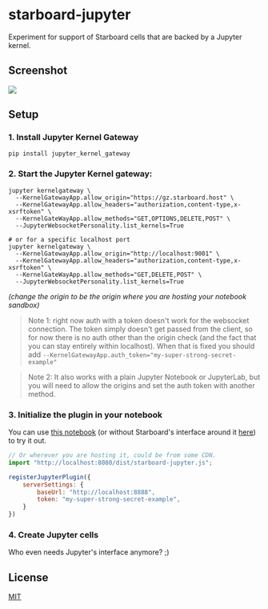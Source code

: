 # starboard-jupyter
Experiment for support of Starboard cells that are backed by a Jupyter kernel.

## Screenshot
![](https://i.imgur.com/WFyAi5R.png)

## Setup


### 1. Install Jupyter Kernel Gateway

```
pip install jupyter_kernel_gateway
```

### 2. Start the Jupyter Kernel gateway:
```shell
jupyter kernelgateway \
  --KernelGatewayApp.allow_origin="https://gz.starboard.host" \
  --KernelGatewayApp.allow_headers="authorization,content-type,x-xsrftoken" \
  --KernelGateWayApp.allow_methods="GET,OPTIONS,DELETE,POST" \
  --JupyterWebsocketPersonality.list_kernels=True

# or for a specific localhost port
jupyter kernelgateway \
  --KernelGatewayApp.allow_origin="http://localhost:9001" \
  --KernelGatewayApp.allow_headers="authorization,content-type,x-xsrftoken" \
  --KernelGateWayApp.allow_methods="GET,DELETE,POST" \
  --JupyterWebsocketPersonality.list_kernels=True
```
*(change the origin to be the origin where you are hosting your notebook sandbox)*

> Note 1: right now auth with a token doesn't work for the websocket connection. The token simply doesn't get passed from the client, so for now there is no auth other than the origin check (and the fact that you can stay entirely within localhost). When that is fixed you should add `--KernelGatewayApp.auth_token="my-super-strong-secret-example"`

> Note 2: It also works with a plain Jupyter Notebook or JupyterLab, but you will need to allow the origins and set the auth token with another method.

### 3. Initialize the plugin in your notebook

You can use [this notebook](https://starboard.gg/nb/nA3wm87) (or without Starboard's interface around it [here](https://gz.starboard.host/v1/embed/0.8.9/br0qtd223akg00eiaos0/nA3wm87/)) to try it out.

```javascript
// Or wherever you are hosting it, could be from some CDN.
import "http://localhost:8080/dist/starboard-jupyter.js";

registerJupyterPlugin({
    serverSettings: {
        baseUrl: "http://localhost:8888",
        token: "my-super-strong-secret-example",
    }
})
```

### 4. Create Jupyter cells

Who even needs Jupyter's interface anymore? ;)

## License

[MIT](./LICENSE)